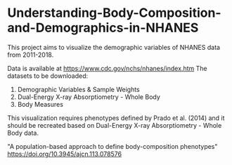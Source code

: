 # Understanding-Body-Composition-and-Demographics-in-NHANES

This project aims to visualize the demographic variables of NHANES data from 2011-2018. 

Data is available at https://www.cdc.gov/nchs/nhanes/index.htm
The datasets to be downloaded:
1. Demographic Variables & Sample Weights
2. Dual-Energy X-ray Absorptiometry - Whole Body
3. Body Measures

This visualization requires phenotypes defined by Prado et al. (2014) and it should be recreated based on Dual-Energy X-ray Absorptiometry - Whole Body data. 

"A population-based approach to define body-composition phenotypes"
https://doi.org/10.3945/ajcn.113.078576





